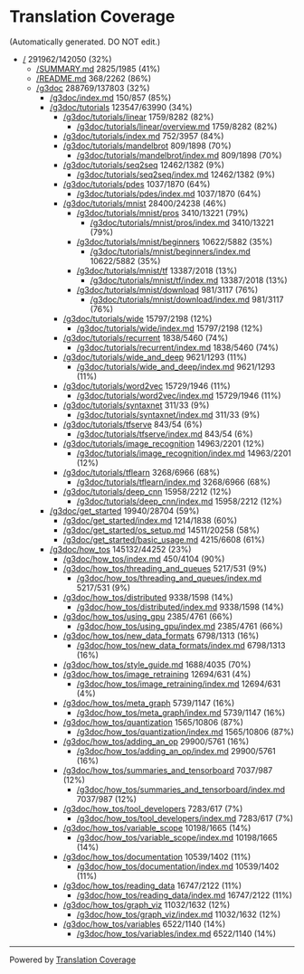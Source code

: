 # Translation Coverage 
(Automatically generated. DO NOT edit.)
* [/](/) 291962/142050 (32%)
  * [/SUMMARY.md](/SUMMARY.md) 2825/1985 (41%)
  * [/README.md](/README.md) 368/2262 (86%)
  * [/g3doc](/g3doc) 288769/137803 (32%)
    * [/g3doc/index.md](/g3doc/index.md) 150/857 (85%)
    * [/g3doc/tutorials](/g3doc/tutorials) 123547/63990 (34%)
      * [/g3doc/tutorials/linear](/g3doc/tutorials/linear) 1759/8282 (82%)
        * [/g3doc/tutorials/linear/overview.md](/g3doc/tutorials/linear/overview.md) 1759/8282 (82%)
      * [/g3doc/tutorials/index.md](/g3doc/tutorials/index.md) 752/3957 (84%)
      * [/g3doc/tutorials/mandelbrot](/g3doc/tutorials/mandelbrot) 809/1898 (70%)
        * [/g3doc/tutorials/mandelbrot/index.md](/g3doc/tutorials/mandelbrot/index.md) 809/1898 (70%)
      * [/g3doc/tutorials/seq2seq](/g3doc/tutorials/seq2seq) 12462/1382 (9%)
        * [/g3doc/tutorials/seq2seq/index.md](/g3doc/tutorials/seq2seq/index.md) 12462/1382 (9%)
      * [/g3doc/tutorials/pdes](/g3doc/tutorials/pdes) 1037/1870 (64%)
        * [/g3doc/tutorials/pdes/index.md](/g3doc/tutorials/pdes/index.md) 1037/1870 (64%)
      * [/g3doc/tutorials/mnist](/g3doc/tutorials/mnist) 28400/24238 (46%)
        * [/g3doc/tutorials/mnist/pros](/g3doc/tutorials/mnist/pros) 3410/13221 (79%)
          * [/g3doc/tutorials/mnist/pros/index.md](/g3doc/tutorials/mnist/pros/index.md) 3410/13221 (79%)
        * [/g3doc/tutorials/mnist/beginners](/g3doc/tutorials/mnist/beginners) 10622/5882 (35%)
          * [/g3doc/tutorials/mnist/beginners/index.md](/g3doc/tutorials/mnist/beginners/index.md) 10622/5882 (35%)
        * [/g3doc/tutorials/mnist/tf](/g3doc/tutorials/mnist/tf) 13387/2018 (13%)
          * [/g3doc/tutorials/mnist/tf/index.md](/g3doc/tutorials/mnist/tf/index.md) 13387/2018 (13%)
        * [/g3doc/tutorials/mnist/download](/g3doc/tutorials/mnist/download) 981/3117 (76%)
          * [/g3doc/tutorials/mnist/download/index.md](/g3doc/tutorials/mnist/download/index.md) 981/3117 (76%)
      * [/g3doc/tutorials/wide](/g3doc/tutorials/wide) 15797/2198 (12%)
        * [/g3doc/tutorials/wide/index.md](/g3doc/tutorials/wide/index.md) 15797/2198 (12%)
      * [/g3doc/tutorials/recurrent](/g3doc/tutorials/recurrent) 1838/5460 (74%)
        * [/g3doc/tutorials/recurrent/index.md](/g3doc/tutorials/recurrent/index.md) 1838/5460 (74%)
      * [/g3doc/tutorials/wide_and_deep](/g3doc/tutorials/wide_and_deep) 9621/1293 (11%)
        * [/g3doc/tutorials/wide_and_deep/index.md](/g3doc/tutorials/wide_and_deep/index.md) 9621/1293 (11%)
      * [/g3doc/tutorials/word2vec](/g3doc/tutorials/word2vec) 15729/1946 (11%)
        * [/g3doc/tutorials/word2vec/index.md](/g3doc/tutorials/word2vec/index.md) 15729/1946 (11%)
      * [/g3doc/tutorials/syntaxnet](/g3doc/tutorials/syntaxnet) 311/33 (9%)
        * [/g3doc/tutorials/syntaxnet/index.md](/g3doc/tutorials/syntaxnet/index.md) 311/33 (9%)
      * [/g3doc/tutorials/tfserve](/g3doc/tutorials/tfserve) 843/54 (6%)
        * [/g3doc/tutorials/tfserve/index.md](/g3doc/tutorials/tfserve/index.md) 843/54 (6%)
      * [/g3doc/tutorials/image_recognition](/g3doc/tutorials/image_recognition) 14963/2201 (12%)
        * [/g3doc/tutorials/image_recognition/index.md](/g3doc/tutorials/image_recognition/index.md) 14963/2201 (12%)
      * [/g3doc/tutorials/tflearn](/g3doc/tutorials/tflearn) 3268/6966 (68%)
        * [/g3doc/tutorials/tflearn/index.md](/g3doc/tutorials/tflearn/index.md) 3268/6966 (68%)
      * [/g3doc/tutorials/deep_cnn](/g3doc/tutorials/deep_cnn) 15958/2212 (12%)
        * [/g3doc/tutorials/deep_cnn/index.md](/g3doc/tutorials/deep_cnn/index.md) 15958/2212 (12%)
    * [/g3doc/get_started](/g3doc/get_started) 19940/28704 (59%)
      * [/g3doc/get_started/index.md](/g3doc/get_started/index.md) 1214/1838 (60%)
      * [/g3doc/get_started/os_setup.md](/g3doc/get_started/os_setup.md) 14511/20258 (58%)
      * [/g3doc/get_started/basic_usage.md](/g3doc/get_started/basic_usage.md) 4215/6608 (61%)
    * [/g3doc/how_tos](/g3doc/how_tos) 145132/44252 (23%)
      * [/g3doc/how_tos/index.md](/g3doc/how_tos/index.md) 450/4104 (90%)
      * [/g3doc/how_tos/threading_and_queues](/g3doc/how_tos/threading_and_queues) 5217/531 (9%)
        * [/g3doc/how_tos/threading_and_queues/index.md](/g3doc/how_tos/threading_and_queues/index.md) 5217/531 (9%)
      * [/g3doc/how_tos/distributed](/g3doc/how_tos/distributed) 9338/1598 (14%)
        * [/g3doc/how_tos/distributed/index.md](/g3doc/how_tos/distributed/index.md) 9338/1598 (14%)
      * [/g3doc/how_tos/using_gpu](/g3doc/how_tos/using_gpu) 2385/4761 (66%)
        * [/g3doc/how_tos/using_gpu/index.md](/g3doc/how_tos/using_gpu/index.md) 2385/4761 (66%)
      * [/g3doc/how_tos/new_data_formats](/g3doc/how_tos/new_data_formats) 6798/1313 (16%)
        * [/g3doc/how_tos/new_data_formats/index.md](/g3doc/how_tos/new_data_formats/index.md) 6798/1313 (16%)
      * [/g3doc/how_tos/style_guide.md](/g3doc/how_tos/style_guide.md) 1688/4035 (70%)
      * [/g3doc/how_tos/image_retraining](/g3doc/how_tos/image_retraining) 12694/631 (4%)
        * [/g3doc/how_tos/image_retraining/index.md](/g3doc/how_tos/image_retraining/index.md) 12694/631 (4%)
      * [/g3doc/how_tos/meta_graph](/g3doc/how_tos/meta_graph) 5739/1147 (16%)
        * [/g3doc/how_tos/meta_graph/index.md](/g3doc/how_tos/meta_graph/index.md) 5739/1147 (16%)
      * [/g3doc/how_tos/quantization](/g3doc/how_tos/quantization) 1565/10806 (87%)
        * [/g3doc/how_tos/quantization/index.md](/g3doc/how_tos/quantization/index.md) 1565/10806 (87%)
      * [/g3doc/how_tos/adding_an_op](/g3doc/how_tos/adding_an_op) 29900/5761 (16%)
        * [/g3doc/how_tos/adding_an_op/index.md](/g3doc/how_tos/adding_an_op/index.md) 29900/5761 (16%)
      * [/g3doc/how_tos/summaries_and_tensorboard](/g3doc/how_tos/summaries_and_tensorboard) 7037/987 (12%)
        * [/g3doc/how_tos/summaries_and_tensorboard/index.md](/g3doc/how_tos/summaries_and_tensorboard/index.md) 7037/987 (12%)
      * [/g3doc/how_tos/tool_developers](/g3doc/how_tos/tool_developers) 7283/617 (7%)
        * [/g3doc/how_tos/tool_developers/index.md](/g3doc/how_tos/tool_developers/index.md) 7283/617 (7%)
      * [/g3doc/how_tos/variable_scope](/g3doc/how_tos/variable_scope) 10198/1665 (14%)
        * [/g3doc/how_tos/variable_scope/index.md](/g3doc/how_tos/variable_scope/index.md) 10198/1665 (14%)
      * [/g3doc/how_tos/documentation](/g3doc/how_tos/documentation) 10539/1402 (11%)
        * [/g3doc/how_tos/documentation/index.md](/g3doc/how_tos/documentation/index.md) 10539/1402 (11%)
      * [/g3doc/how_tos/reading_data](/g3doc/how_tos/reading_data) 16747/2122 (11%)
        * [/g3doc/how_tos/reading_data/index.md](/g3doc/how_tos/reading_data/index.md) 16747/2122 (11%)
      * [/g3doc/how_tos/graph_viz](/g3doc/how_tos/graph_viz) 11032/1632 (12%)
        * [/g3doc/how_tos/graph_viz/index.md](/g3doc/how_tos/graph_viz/index.md) 11032/1632 (12%)
      * [/g3doc/how_tos/variables](/g3doc/how_tos/variables) 6522/1140 (14%)
        * [/g3doc/how_tos/variables/index.md](/g3doc/how_tos/variables/index.md) 6522/1140 (14%)


---
Powered by [Translation Coverage](https://github.com/hunkim/translation_coverage)
